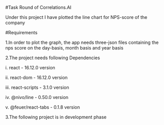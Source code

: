 #Task Round of Correlations.AI


Under this project I have plotted the line chart for NPS-score of the company

#Requirements

1.In order to plot the graph, the app needs three-json files containing the nps score on the day-basis, month basis and year basis


2.The project needs following Dependencies

i. react - 16.12.0 version

ii. react-dom - 16.12.0 version

iii. react-scripts - 3.1.0 version

iv. @nivo/line - 0.50.0 version

v. @feuer/react-tabs - 0.1.8 version


3.The following project is in development phase
